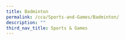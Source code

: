 ```yaml
---
title: Badminton
permalink: /cca/Sports-and-Games/Badminton/
description: ""
third_nav_title: Sports & Games
---
```

